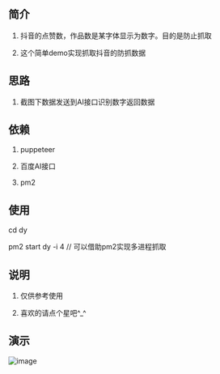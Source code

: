 ## 简介

1. 抖音的点赞数，作品数是某字体显示为数字。目的是防止抓取

2. 这个简单demo实现抓取抖音的防抓数据


## 思路

1. 截图下数据发送到AI接口识别数字返回数据


## 依赖

1. puppeteer

2. 百度AI接口

3. pm2

## 使用

cd dy

pm2 start dy -i 4   // 可以借助pm2实现多进程抓取

## 说明

1. 仅供参考使用

2. 喜欢的请点个星吧^_^

## 演示

 ![image](https://github.com/masterZSH/dy/blob/master/res/1.gif)

